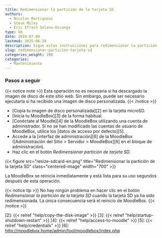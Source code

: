 ```yaml
---
title: Redimensionar la partición de la tarjeta SD
authors:
  - Nicolas Martignoni
  - Steve Miley
  - Eric Efrain Solano-Uscanga
type: kb
date: 2018-07-09
lastmod: 2025-06-28
description: Sigue estas instrucciones para redimensionar la partición de tu tarjeta SD.
slug: redimensionar-particion-tarjeta-sd
categories_weight: 100
categories:
  - Mantenimiento
---
```


### Pasos a seguir

{{< notice note >}}
Esta operación no es necesaria si ha descargado la imagen de disco de este sitio web. Sin embargo, puede ser necesario ejecutarla si ha recibido una imagen de disco personalizada.
{{< /notice >}}


- [Copia tu imagen de disco personalizada][2] en la tarjeta microSD.
- [Inicia tu MoodleBox][3] de la forma habitual.
- [Conéctate al Moodle][4] de la MoodleBox utilizando una cuenta de administrador. Si no se han modificado las cuentas de usuario de MoodleBox, utilice los [datos de acceso por defecto][5].
- Accede a la [interfaz de administración][6] de la MoodleBox ([Administración del Sitio > Servidor > MoodleBox][6] en el bloque de administración).
- Haz clic en el botón _Redimensionar partición de tarjeta SD_.

{{< figure src="resize-sdcard-en.png" title="Redimensionar la partición de la tarjeta SD" class="centered-image" width="700" >}}

La MoodleBox se reinicia inmediatamente y está lista para su uso segundos después de esta operación.

{{< notice tip >}}
No hay ningún problema en hacer clic en el botón _Redimensionar la partición de la tarjeta SD_ cuando la tarjeta SD ya ha sido redimensionada. La única consecuencia será el reinicio de MoodleBox.
{{< /notice >}}

 [2]: {{< relref "help/copy-the-disk-image" >}}
 [3]: {{< relref "help/startup-shutdown-restart" >}}
 [4]: {{< relref "help/access-to-moodle" >}}
 [5]: {{< relref "help/credentials" >}}
 [6]: http://moodlebox.home/admin/tool/moodlebox/index.php
